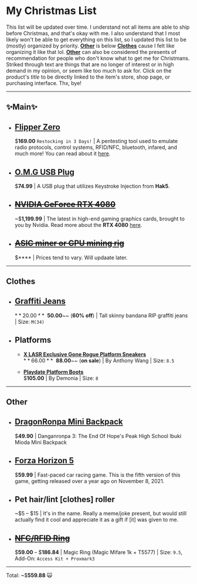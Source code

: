 # My Christmas List
This list will be updated over time. I understand not all items are able to ship before Christmas, and that's okay with me. I also understand that I most likely won't be able to get everything on this list, so I updated this list to be (mostly) organized by priority. [**Other**](https://github.com/PND3v/Xmas22#other) is below [**Clothes**](https://github.com/PND3v/Xmas22#clothes) cause I felt like organizing it like that lol. [**Other**](https://github.com/PND3v/Xmas22#other) can also be considered the presents of recommendation for people who don't know what to get me for Christmans. Striked through text are things that are no longer of interest or in high demand in my opinion, or seem like too much to ask for. Click on the product's *title* to be directly linked to the item's store, shop page, or purchasing interface. Thx, bye!

-----
## ✨Main✨
- ## [Flipper Zero](https://shop.flipperzero.one/)
  $**169.00** `Restocking in 3 Days!` | A pentesting tool used to emulate radio protocols, control systems, RFID/NFC, bluetooth, infared, and much more! You can read about it [here](https://flipperzero.one/).

- ## [O.M.G USB Plug](https://shop.hak5.org/products/omg-plug)
  $**74.99** | A USB plug that utilizes Keystroke Injection from **Hak5**. 

- ## ~~[NVIDIA GeForce RTX 4080](https://store.nvidia.com/en-us/geforce/store/?page=1&limit=9&locale=en-us&gpu=RTX%204080&category=GPU,DESKTOP)~~
  ~$**1,199.99** | The latest in high-end gaming graphics cards, brought to you by Nvidia. Read more about the **RTX 4080** [here](https://www.nvidia.com/en-us/geforce/graphics-cards/40-series/rtx-4080/).

- ## ~~[ASIC miner or GPU mining rig]()~~
  $**** | Prices tend to vary. Will updaate later.

-----

## Clothes
- ## [Graffiti Jeans](https://www.boohooman.com/us/tall-skinny-bandana-rip-graffiti-jeans/BMM01178-105-269.html)
  $**20.00** ~~$**50.00**~~ (**60% off**) | Tall skinny bandana RIP graffiti jeans | Size: `M(34)`
  
- ## Platforms
  - [**X LASR Exclusive Gone Rogue Platform Sneakers**](https://lastylerush.com/products/anthony-wang-x-lasr-exclusive-gone-rogue-studded-platform-wedge-sneakers-mangosteen-black) \
  $**66.00** ~~$**88.00**~~ (**on sale**) | By Anthony Wang | Size: `8.5`

  - [**Playdate Platform Boots**](https://lastylerush.com/products/demonia-playdate-platform-boots-ash57-bpvl-ashes-57-ashes57-baby-pink) \
    $**105.00** | By Demonia | Size: `8`

-----

## Other
- ## [DragonRonpa Mini Backpack](https://www.hottopic.com/product/danganronpa-3-the-end-of-hopes-peak-high-school-ibuki-mioda-mini-backpack/16915684.html)
  $**49.90** | Danganronpa 3: The End Of Hope's Peak High School Ibuki Mioda Mini Backpack

- ## [Forza Horizon 5](https://store.steampowered.com/app/1551360/Forza_Horizon_5/)
  $**59.99** | Fast-paced car racing game. This is the fifth version of this game, getting released over a year ago on November 8, 2021.


- ## Pet hair/lint [clothes] roller
  ~$5 – $15 | It's in the name. Really a meme/joke present, but would still actually find it cool and appreciate it as a gift if [it] was given to me.
  
- ## ~~[NFC/RFID Ring](https://dangerousthings.com/product/magic-ring/)~~
  $**59.00** – $**186.84** | Magic Ring (Magic Mifare 1k + T5577) | Size: `9.5`, Add-On: `Access Kit + Proxmark3`
-----
Total: ~$**559.88** 🙀
